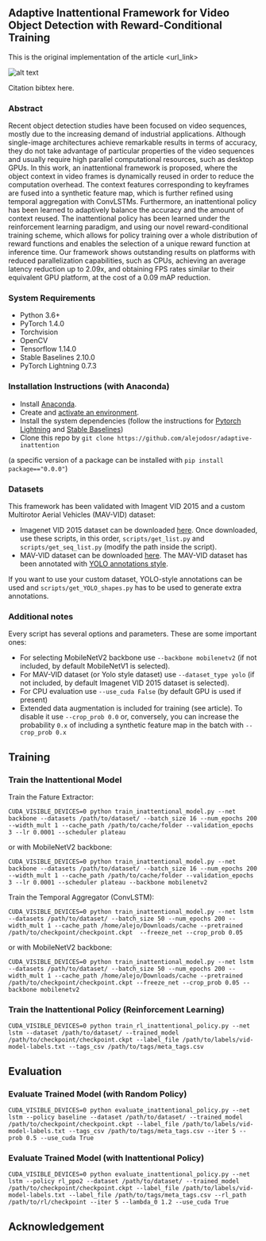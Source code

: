 ## Adaptive Inattentional Framework for Video Object Detection with Reward-Conditional Training #
This is the original implementation of the article <url_link>

![alt text](main_image.png)

Citation bibtex here.

### Abstract ###
Recent object detection studies have been focused on video sequences, mostly due to the increasing demand of industrial applications. Although single-image architectures achieve remarkable results in terms of accuracy, they do not take advantage of particular properties of the video sequences and usually require high parallel computational resources, such as desktop GPUs. In this work, an inattentional framework is proposed, where the object context in video frames is dynamically reused in order to reduce the computation overhead. The context features corresponding to keyframes are fused into a synthetic feature map, which is further refined using temporal aggregation with ConvLSTMs. Furthermore, an inattentional policy has been learned to adaptively balance the accuracy and the amount of context reused. The inattentional policy has been learned under the reinforcement learning paradigm, and using our novel reward-conditional training scheme, which allows for policy training over a whole distribution of reward functions and enables the selection of a unique reward function at inference time. Our framework shows outstanding results on platforms with reduced parallelization capabilities, such as CPUs, achieving an average latency reduction up to 2.09x, and obtaining FPS rates similar to their equivalent GPU platform, at the cost of a 0.09 mAP reduction.

### System Requirements ###

- Python 3.6+
- PyTorch 1.4.0
- Torchvision
- OpenCV
- Tensorflow 1.14.0
- Stable Baselines 2.10.0
- PyTorch Lightning 0.7.3

### Installation Instructions (with Anaconda) ###

- Install [Anaconda](https://docs.anaconda.com/anaconda/install/).
- Create and [activate an environment](https://docs.conda.io/projects/conda/en/latest/user-guide/tasks/manage-environments.html).
- Install the system dependencies (follow the instructions for [Pytorch Lightning](https://github.com/PyTorchLightning/pytorch-lightning) and [Stable Baselines](https://stable-baselines.readthedocs.io/en/master/guide/install.html))
- Clone this repo by `git clone https://github.com/alejodosr/adaptive-inattention`

(a specific version of a package can be installed with `pip install package=="0.0.0"`)

### Datasets ###

This framework has been validated with Imagent VID 2015 and a custom Multirotor Aerial Vehicles (MAV-VID) dataset:
- Imagenet VID 2015 dataset can be downloaded [here](http://bvisionweb1.cs.unc.edu/ILSVRC2017/download-videos-1p39.php). Once downloaded, use these scripts, in this order, `scripts/get_list.py` and `scripts/get_seq_list.py` (modify the path inside the script).
- MAV-VID dataset can be downloaded [here](https://bitbucket.org/alejodosr/mav-vid-dataset). The MAV-VID dataset has been annotated with [YOLO annotations style](https://github.com/AlexeyAB/Yolo_mark).

If you want to use your custom dataset, YOLO-style annotations can be used and `scripts/get_YOLO_shapes.py` has to be used to generate extra annotations.

### Additional notes ###
Every script has several options and parameters. These are some important ones:
- For selecting MobileNetV2 backbone use `--backbone mobilenetv2` (if not included, by default MobileNetV1 is selected).
- For MAV-VID dataset (or Yolo style dataset) use `--dataset_type yolo` (if not included, by default Imagenet VID 2015 dataset is selected).
- For CPU evaluation use `--use_cuda False` (by default GPU is used if present)
- Extended data augmentation is included for training (see article).  To disable it use `--crop_prob 0.0` or, conversely, you can increase the probability `0.x` of including a synthetic feature map in the batch with `--crop_prob 0.x`

## Training ##
### Train the Inattentional Model ###

Train the Fature Extractor:

`CUDA_VISIBLE_DEVICES=0 python train_inattentional_model.py --net backbone --datasets /path/to/dataset/ --batch_size 16 --num_epochs 200 --width_mult 1 --cache_path /path/to/cache/folder --validation_epochs 3 --lr 0.0001 --scheduler plateau`

or with MobileNetV2 backbone:

`CUDA_VISIBLE_DEVICES=0 python train_inattentional_model.py --net backbone --datasets /path/to/dataset/ --batch_size 16 --num_epochs 200 --width_mult 1 --cache_path /path/to/cache/folder --validation_epochs 3 --lr 0.0001 --scheduler plateau --backbone mobilenetv2`

Train the Temporal Aggregator (ConvLSTM):

```CUDA_VISIBLE_DEVICES=0 python train_inattentional_model.py --net lstm --datasets /path/to/dataset/ --batch_size 50 --num_epochs 200 --width_mult 1 --cache_path /home/alejo/Downloads/cache --pretrained /path/to/checkpoint/checkpoint.ckpt  --freeze_net --crop_prob 0.05```

or with MobileNetV2 backbone:

`CUDA_VISIBLE_DEVICES=0 python train_inattentional_model.py --net lstm --datasets /path/to/dataset/ --batch_size 50 --num_epochs 200 --width_mult 1 --cache_path /home/alejo/Downloads/cache --pretrained /path/to/checkpoint/checkpoint.ckpt --freeze_net --crop_prob 0.05 --backbone mobilenetv2`


### Train the Inattentional Policy (Reinforcement Learning) ###

`CUDA_VISIBLE_DEVICES=0 python train_rl_inattentional_policy.py --net lstm --dataset /path/to/dataset/ --trained_model /path/to/checkpoint/checkpoint.ckpt --label_file /path/to/labels/vid-model-labels.txt --tags_csv /path/to/tags/meta_tags.csv`

## Evaluation ##
### Evaluate Trained Model (with Random Policy) ###

`CUDA_VISIBLE_DEVICES=0 python evaluate_inattentional_policy.py --net lstm --policy baseline --dataset /path/to/dataset/ --trained_model /path/to/checkpoint/checkpoint.ckpt --label_file /path/to/labels/vid-model-labels.txt --tags_csv /path/to/tags/meta_tags.csv --iter 5 --prob 0.5 --use_cuda True`

### Evaluate Trained Model (with Inattentional Policy) ###

``CUDA_VISIBLE_DEVICES=0 python evaluate_inattentional_policy.py --net lstm --policy rl_ppo2 --dataset /path/to/dataset/ --trained_model /path/to/checkpoint/checkpoint.ckpt --label_file /path/to/labels/vid-model-labels.txt --label_file /path/to/tags/meta_tags.csv --rl_path /path/to/rl/checkpoint --iter 5 --lambda_0 1.2 --use_cuda True``

## Acknowledgement ##
